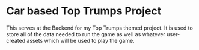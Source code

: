 # Car based Top Trumps Project

This serves at the Backend for my Top Trumps themed project. It is used to store all of the data needed to run the game as well as whatever user-created assets which will be used to play the game.
